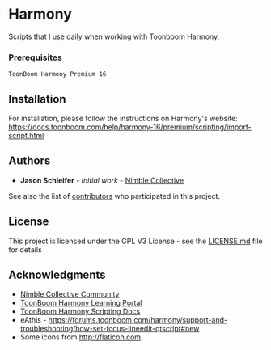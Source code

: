# Harmony
Scripts that I use daily when working with Toonboom Harmony.

### Prerequisites

```
ToonBoom Harmony Premium 16
```

## Installation

For installation, please follow the instructions on Harmony's website:
https://docs.toonboom.com/help/harmony-16/premium/scripting/import-script.html


## Authors

* **Jason Schleifer** - *Initial work* - [Nimble Collective](https://nimblecollective.com)

See also the list of [contributors](https://github.com/shhlife/harmony/contributors) who participated in this project.

## License

This project is licensed under the GPL V3 License - see the [LICENSE.md](LICENSE.md) file for details

## Acknowledgments

* [Nimble Collective Community](https://community.nimblecollective.com)
* [ToonBoom Harmony Learning Portal](https://learn.toonboom.com/)
* [ToonBoom Harmony Scripting Docs](https://docs.toonboom.com/help/harmony-16/scripting/script/)
* eAthis - https://forums.toonboom.com/harmony/support-and-troubleshooting/how-set-focus-lineedit-qtscript#new
* Some icons from http://flaticon.com
